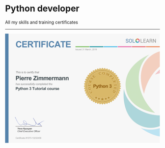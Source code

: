 # Python developer
All my skills and training certificates 


------------------------------------------------


![](https://github.com/pzim-devdata/Skills-and-training-certificates/blob/master/Python%20developer/Python%20Sololearn.png)
